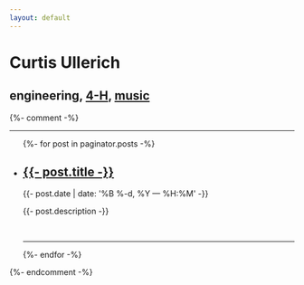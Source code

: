```yaml
---
layout: default
---
```


<div class="header-bar">
  <h1>Curtis Ullerich</h1>
  <h2>
    engineering,
    <a href="https://4-h.org/about/luminaries/#!our-luminaries" target="_blank">4-H</a>,
    <a href="/projects/music" target="_blank">music</a>
  </h2>
</div>
{%- comment -%}
<hr>
<ul class="post-list">
    {%- for post in paginator.posts -%}
      <li>
        <h2><a class="post-title" href="{{- post.url | prepend: site.baseurl -}}">{{- post.title -}}</a></h2>
        <p class="post-meta">{{- post.date | date: '%B %-d, %Y — %H:%M' -}}</p>
        <p>{{- post.description -}}</p>
        <br/>
        <hr/>
      </li>
    {%- endfor -%}
</ul>
{%- endcomment -%}
